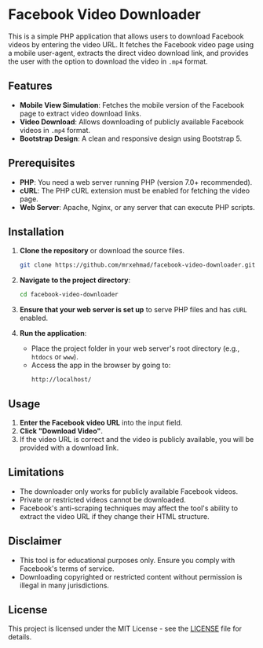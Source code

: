 # Facebook Video Downloader

This is a simple PHP application that allows users to download Facebook videos by entering the video URL. It fetches the Facebook video page using a mobile user-agent, extracts the direct video download link, and provides the user with the option to download the video in `.mp4` format.

## Features
- **Mobile View Simulation**: Fetches the mobile version of the Facebook page to extract video download links.
- **Video Download**: Allows downloading of publicly available Facebook videos in `.mp4` format.
- **Bootstrap Design**: A clean and responsive design using Bootstrap 5.

## Prerequisites
- **PHP**: You need a web server running PHP (version 7.0+ recommended).
- **cURL**: The PHP cURL extension must be enabled for fetching the video page.
- **Web Server**: Apache, Nginx, or any server that can execute PHP scripts.

## Installation

1. **Clone the repository** or download the source files.
   ```bash
   git clone https://github.com/mrxehmad/facebook-video-downloader.git
   ```

2. **Navigate to the project directory**:
   ```bash
   cd facebook-video-downloader
   ```

3. **Ensure that your web server is set up** to serve PHP files and has `cURL` enabled.

4. **Run the application**:
   - Place the project folder in your web server's root directory (e.g., `htdocs` or `www`).
   - Access the app in the browser by going to:
     ```
     http://localhost/
     ```

## Usage

1. **Enter the Facebook video URL** into the input field.
2. **Click "Download Video"**.
3. If the video URL is correct and the video is publicly available, you will be provided with a download link.

## Limitations

- The downloader only works for publicly available Facebook videos.
- Private or restricted videos cannot be downloaded.
- Facebook's anti-scraping techniques may affect the tool's ability to extract the video URL if they change their HTML structure.

## Disclaimer

- This tool is for educational purposes only. Ensure you comply with Facebook's terms of service.
- Downloading copyrighted or restricted content without permission is illegal in many jurisdictions.

## License

This project is licensed under the MIT License - see the [LICENSE](LICENSE) file for details.
